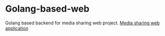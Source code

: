 # Golang-based-web

Golang based backend for media sharing web project. [Media sharing web application](https://github.com/helibu/Media-Sharing-web)
